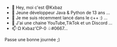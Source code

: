 - 👋 Hey, moi c'est @Kxbaz
- 👀 Jeune développeur Java & Python de 13 ans ...
- 🌱 Je me suis récemment lancé dans le c++ :) ...
- 💞️ J'ai une chaine YouTube,TikTok et un Discord  ...
- 📫 Ω Kxbaz'CP-0 ♧#0667...

Passe une bonne journée ;)


